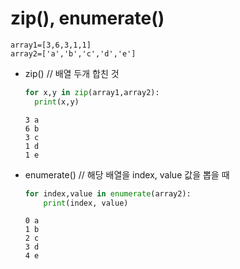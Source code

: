 # zip(), enumerate()

```
array1=[3,6,3,1,1]
array2=['a','b','c','d','e']
```

- zip()  // 배열 두개 합친 것

  ```python
  for x,y in zip(array1,array2):
  	print(x,y)
  ```

  ```
  3 a
  6 b
  3 c
  1 d
  1 e
  ```

  

- enumerate()  // 해당 배열을 index, value 값을 뽑을 때

  ```python
  for index,value in enumerate(array2):
      print(index, value)
  ```

  ```
  0 a
  1 b
  2 c
  3 d
  4 e
  ```

  

